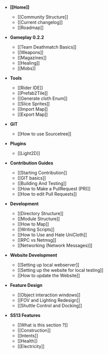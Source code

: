* **[[Home]]**
    * [[Community Structure]]
    * [[Current changelog]]
    * [[Roadmap]]

* **Gameplay 0.2.2**
    * [[Team Deathmatch Basics]]
    * [[Weapons]]
    * [[Magazines]]
    * [[Healing]]
    * [[Mobs]]

* **Tools**
    * [[Rider IDE]]
    * [[Prefab2Tile]]
    * [[Generate cloth Enum]]
    * [[Slice Sprites]]
    * [[Import Map]]
    * [[Export Map]]

* **GIT**
    * [[How to use Sourcetree]] 

* **Plugins**
    * [[Light2D]] 

* **Contribution Guides**
    * [[Starting Contribution]]
    * [[GIT basics]]
    * [[Building And Testing]]
    * [[How to Make a PullRequest (PR)]]
    * [[How to edit Pull Requests]]

* **Development**
    * [[Directory Structure]]
    * [[Module Structure]]
    * [[How to Map]]
    * [[Writing Scripts]]
    * [[How to Use and Hate UniCloth]]
    * [[RPC vs Netmsg]]
    * [[Networking (Network Messages)]]


* **Website Development**
    * [[Setting up local webserver]]
    * [[Setting up the website for local testing]]
    * [[How to update the Website]]

* **Feature Design**
    * [[Object interaction windows]]
    * [[FOV and Lighting Redesign]]
    * [[Shuttle Control and Docking]]

* **SS13 Features**
    * [[What is this section ?]]
    * [[Construction]]
    * [[Intents]]
    * [[Health]]
    * [[Electricity]]